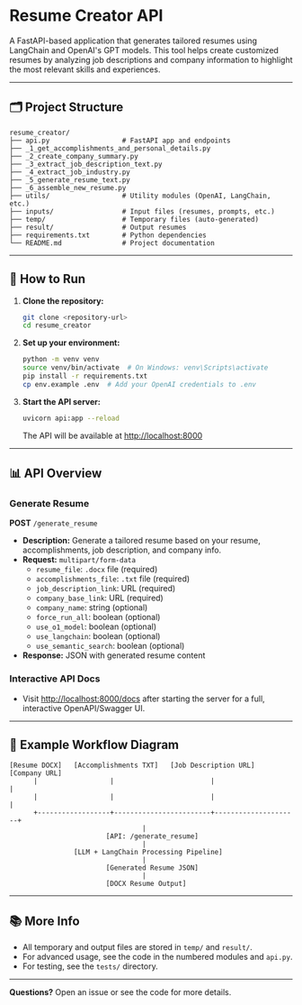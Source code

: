 # Resume Creator API

A FastAPI-based application that generates tailored resumes using LangChain and OpenAI's GPT models. This tool helps create customized resumes by analyzing job descriptions and company information to highlight the most relevant skills and experiences.

---

## 🗂️ Project Structure

```
resume_creator/
├── api.py                  # FastAPI app and endpoints
├── _1_get_accomplishments_and_personal_details.py
├── _2_create_company_summary.py
├── _3_extract_job_description_text.py
├── _4_extract_job_industry.py
├── _5_generate_resume_text.py
├── _6_assemble_new_resume.py
├── utils/                  # Utility modules (OpenAI, LangChain, etc.)
├── inputs/                 # Input files (resumes, prompts, etc.)
├── temp/                   # Temporary files (auto-generated)
├── result/                 # Output resumes
├── requirements.txt        # Python dependencies
└── README.md               # Project documentation
```

---

## 🚀 How to Run

1. **Clone the repository:**
   ```bash
   git clone <repository-url>
   cd resume_creator
   ```
2. **Set up your environment:**
   ```bash
   python -m venv venv
   source venv/bin/activate  # On Windows: venv\Scripts\activate
   pip install -r requirements.txt
   cp env.example .env  # Add your OpenAI credentials to .env
   ```
3. **Start the API server:**
   ```bash
   uvicorn api:app --reload
   ```
   The API will be available at [http://localhost:8000](http://localhost:8000)

---

## 📊 API Overview

### Generate Resume
**POST** `/generate_resume`
- **Description:** Generate a tailored resume based on your resume, accomplishments, job description, and company info.
- **Request:** `multipart/form-data`
  - `resume_file`: `.docx` file (required)
  - `accomplishments_file`: `.txt` file (required)
  - `job_description_link`: URL (required)
  - `company_base_link`: URL (required)
  - `company_name`: string (optional)
  - `force_run_all`: boolean (optional)
  - `use_o1_model`: boolean (optional)
  - `use_langchain`: boolean (optional)
  - `use_semantic_search`: boolean (optional)
- **Response:** JSON with generated resume content

### Interactive API Docs
- Visit [http://localhost:8000/docs](http://localhost:8000/docs) after starting the server for a full, interactive OpenAPI/Swagger UI.

---

## 📝 Example Workflow Diagram

```
[Resume DOCX]   [Accomplishments TXT]   [Job Description URL]   [Company URL]
      |                  |                        |                     |
      |                  |                        |                     |
      +------------------+------------------------+---------------------+
                                 |
                        [API: /generate_resume]
                                 |
                [LLM + LangChain Processing Pipeline]
                                 |
                        [Generated Resume JSON]
                                 |
                        [DOCX Resume Output]
```

---

## 📚 More Info
- All temporary and output files are stored in `temp/` and `result/`.
- For advanced usage, see the code in the numbered modules and `api.py`.
- For testing, see the `tests/` directory.

---

**Questions?** Open an issue or see the code for more details.
